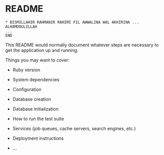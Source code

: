# README
```AL FATTAH
* BISMILLAHIR RAHMANIR RAHIMI FIL AWWALINA WAL AKHIRINA ... ALHAMDOULILLAH
...
END
```

This README would normally document whatever steps are necessary to get the
application up and running.

Things you may want to cover:

* Ruby version

* System dependencies

* Configuration

* Database creation

* Database initialization

* How to run the test suite

* Services (job queues, cache servers, search engines, etc.)

* Deployment instructions

* ...

